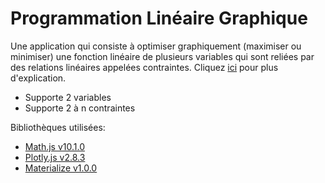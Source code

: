 # Programmation Linéaire Graphique

Une application qui consiste à optimiser graphiquement (maximiser ou minimiser) une fonction linéaire de plusieurs variables qui sont reliées par des relations linéaires appelées contraintes. Cliquez [ici](https://www.iutbayonne.univ-pau.fr/~grau/2A/RO/cadre3.html#:~:text=On%20appelle%20Programmation%20Lin%C3%A9aire%2C%20le,des%20relations%20lin%C3%A9aires%20appel%C3%A9es%20contraintes.&text=Cette%20m%C3%A9thode%20n'est%20applicable,y%20a%20que%20deux%20variables.) pour plus d'explication.

- Supporte 2 variables
- Supporte 2 à n contraintes

Bibliothèques utilisées:

- [Math.js v10.1.0](https://mathjs.org)
- [Plotly.js v2.8.3](https://plotly.com/javascript)
- [Materialize v1.0.0](https://materializecss.com)
